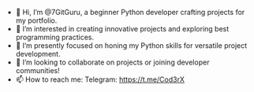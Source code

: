 - 👋 Hi, I’m @7GitGuru, a beginner Python developer crafting projects for my portfolio.
- 👀 I’m interested in creating innovative projects and exploring best programming practices.
- 🌱 I’m presently focused on honing my Python skills for versatile project development.
- 💞️ I’m looking to collaborate on projects or joining developer communities!
- 📫 How to reach me: 
  Telegram: https://t.me/Cod3rX

<!---
7GitGuru/7GitGuru is a ✨ special ✨ repository because its `README.md` (this file) appears on your GitHub profile.
You can click the Preview link to take a look at your changes.
--->
